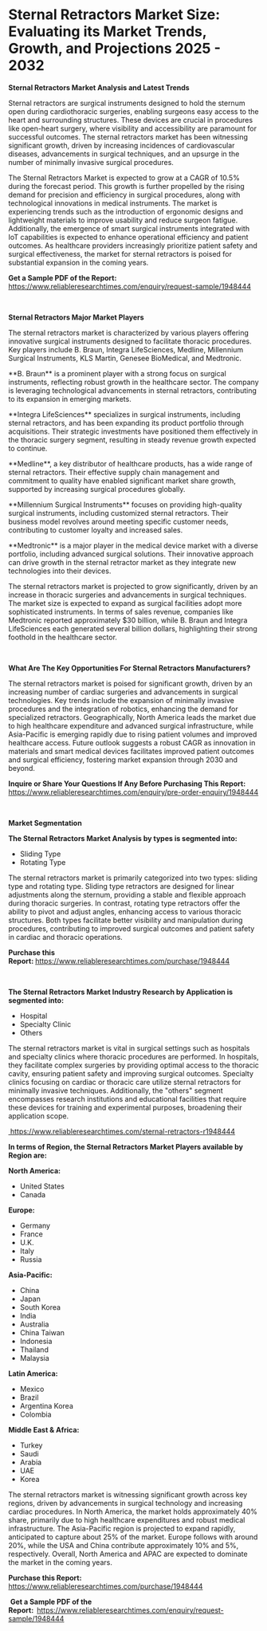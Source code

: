 <p><h1>Sternal Retractors Market Size: Evaluating its Market Trends, Growth, and Projections 2025 - 2032</h1></p><p><strong>Sternal Retractors Market Analysis and Latest Trends</strong></p>
<p><p>Sternal retractors are surgical instruments designed to hold the sternum open during cardiothoracic surgeries, enabling surgeons easy access to the heart and surrounding structures. These devices are crucial in procedures like open-heart surgery, where visibility and accessibility are paramount for successful outcomes. The sternal retractors market has been witnessing significant growth, driven by increasing incidences of cardiovascular diseases, advancements in surgical techniques, and an upsurge in the number of minimally invasive surgical procedures.</p><p>The Sternal Retractors Market is expected to grow at a CAGR of 10.5% during the forecast period. This growth is further propelled by the rising demand for precision and efficiency in surgical procedures, along with technological innovations in medical instruments. The market is experiencing trends such as the introduction of ergonomic designs and lightweight materials to improve usability and reduce surgeon fatigue. Additionally, the emergence of smart surgical instruments integrated with IoT capabilities is expected to enhance operational efficiency and patient outcomes. As healthcare providers increasingly prioritize patient safety and surgical effectiveness, the market for sternal retractors is poised for substantial expansion in the coming years.</p></p>
<p><strong>Get a Sample PDF of the Report:&nbsp;</strong> <a href="https://www.reliableresearchtimes.com/enquiry/request-sample/1948444?utm_campaign=3444&utm_medium=2&utm_source=Github&utm_content=ia&utm_term=13042025&utm_id=sternal-retractors">https://www.reliableresearchtimes.com/enquiry/request-sample/1948444</a></p>
<p>&nbsp;</p>
<p><strong>Sternal Retractors Major Market Players</strong></p>
<p><p>The sternal retractors market is characterized by various players offering innovative surgical instruments designed to facilitate thoracic procedures. Key players include B. Braun, Integra LifeSciences, Medline, Millennium Surgical Instruments, KLS Martin, Genesee BioMedical, and Medtronic. </p><p>**B. Braun** is a prominent player with a strong focus on surgical instruments, reflecting robust growth in the healthcare sector. The company is leveraging technological advancements in sternal retractors, contributing to its expansion in emerging markets.</p><p>**Integra LifeSciences** specializes in surgical instruments, including sternal retractors, and has been expanding its product portfolio through acquisitions. Their strategic investments have positioned them effectively in the thoracic surgery segment, resulting in steady revenue growth expected to continue.</p><p>**Medline**, a key distributor of healthcare products, has a wide range of sternal retractors. Their effective supply chain management and commitment to quality have enabled significant market share growth, supported by increasing surgical procedures globally.</p><p>**Millennium Surgical Instruments** focuses on providing high-quality surgical instruments, including customized sternal retractors. Their business model revolves around meeting specific customer needs, contributing to customer loyalty and increased sales.</p><p>**Medtronic** is a major player in the medical device market with a diverse portfolio, including advanced surgical solutions. Their innovative approach can drive growth in the sternal retractor market as they integrate new technologies into their devices.</p><p>The sternal retractors market is projected to grow significantly, driven by an increase in thoracic surgeries and advancements in surgical techniques. The market size is expected to expand as surgical facilities adopt more sophisticated instruments. In terms of sales revenue, companies like Medtronic reported approximately $30 billion, while B. Braun and Integra LifeSciences each generated several billion dollars, highlighting their strong foothold in the healthcare sector.</p></p>
<p>&nbsp;</p>
<p><strong>What Are The Key Opportunities For Sternal Retractors Manufacturers?</strong></p>
<p><p>The sternal retractors market is poised for significant growth, driven by an increasing number of cardiac surgeries and advancements in surgical technologies. Key trends include the expansion of minimally invasive procedures and the integration of robotics, enhancing the demand for specialized retractors. Geographically, North America leads the market due to high healthcare expenditure and advanced surgical infrastructure, while Asia-Pacific is emerging rapidly due to rising patient volumes and improved healthcare access. Future outlook suggests a robust CAGR as innovation in materials and smart medical devices facilitates improved patient outcomes and surgical efficiency, fostering market expansion through 2030 and beyond.</p></p>
<p><strong>Inquire or Share Your Questions If Any Before Purchasing This Report:</strong> <a href="https://www.reliableresearchtimes.com/enquiry/pre-order-enquiry/1948444?utm_campaign=3444&utm_medium=2&utm_source=Github&utm_content=ia&utm_term=13042025&utm_id=sternal-retractors">https://www.reliableresearchtimes.com/enquiry/pre-order-enquiry/1948444</a></p>
<p>&nbsp;</p>
<p><strong>Market Segmentation</strong></p>
<p><strong>The Sternal Retractors Market Analysis by types is segmented into:</strong></p>
<p><ul><li>Sliding Type</li><li>Rotating Type</li></ul></p>
<p><p>The sternal retractors market is primarily categorized into two types: sliding type and rotating type. Sliding type retractors are designed for linear adjustments along the sternum, providing a stable and flexible approach during thoracic surgeries. In contrast, rotating type retractors offer the ability to pivot and adjust angles, enhancing access to various thoracic structures. Both types facilitate better visibility and manipulation during procedures, contributing to improved surgical outcomes and patient safety in cardiac and thoracic operations.</p></p>
<p><strong>Purchase this Report:&nbsp;</strong><a href="https://www.reliableresearchtimes.com/purchase/1948444?utm_campaign=3444&utm_medium=2&utm_source=Github&utm_content=ia&utm_term=13042025&utm_id=sternal-retractors">https://www.reliableresearchtimes.com/purchase/1948444</a></p>
<p>&nbsp;</p>
<p><strong>The Sternal Retractors Market Industry Research by Application is segmented into:</strong></p>
<p><ul><li>Hospital</li><li>Specialty Clinic</li><li>Others</li></ul></p>
<p><p>The sternal retractors market is vital in surgical settings such as hospitals and specialty clinics where thoracic procedures are performed. In hospitals, they facilitate complex surgeries by providing optimal access to the thoracic cavity, ensuring patient safety and improving surgical outcomes. Specialty clinics focusing on cardiac or thoracic care utilize sternal retractors for minimally invasive techniques. Additionally, the "others" segment encompasses research institutions and educational facilities that require these devices for training and experimental purposes, broadening their application scope.</p></p>
<p><a href="https://www.reliableresearchtimes.com/sternal-retractors-r1948444?utm_campaign=3444&utm_medium=2&utm_source=Github&utm_content=ia&utm_term=13042025&utm_id=sternal-retractors">&nbsp;https://www.reliableresearchtimes.com/sternal-retractors-r1948444</a></p>
<p><strong>In terms of Region, the Sternal Retractors Market Players available by Region are:</strong></p>
<p>
    <p> <strong> North America: </strong>
        <ul>
            <li>United States</li>
            <li>Canada</li>
        </ul>
        </p> 
    <p> <strong> Europe: </strong>
        <ul>
            <li>Germany</li>
            <li>France</li>
            <li>U.K.</li>
            <li>Italy</li>
            <li>Russia</li>
        </ul>
        </p> 
    <p> <strong> Asia-Pacific: </strong>
        <ul>
            <li>China</li>
            <li>Japan</li>
            <li>South Korea</li>
            <li>India</li>
            <li>Australia</li>
            <li>China Taiwan</li>
            <li>Indonesia</li>
            <li>Thailand</li>
            <li>Malaysia</li>
        </ul>
        </p> 
    <p> <strong> Latin America: </strong>
        <ul>
            <li>Mexico</li>
            <li>Brazil</li>
            <li>Argentina Korea</li>
            <li>Colombia</li>
        </ul>
        </p> 
    <p> <strong> Middle East & Africa: </strong>
        <ul>
            <li>Turkey</li>
            <li>Saudi</li>
            <li>Arabia</li>
            <li>UAE</li>
            <li>Korea</li>
        </ul>
    </p>
    </p>
<p><p>The sternal retractors market is witnessing significant growth across key regions, driven by advancements in surgical technology and increasing cardiac procedures. In North America, the market holds approximately 40% share, primarily due to high healthcare expenditures and robust medical infrastructure. The Asia-Pacific region is projected to expand rapidly, anticipated to capture about 25% of the market. Europe follows with around 20%, while the USA and China contribute approximately 10% and 5%, respectively. Overall, North America and APAC are expected to dominate the market in the coming years.</p></p>
<p><strong>Purchase this Report: </strong><a href="https://www.reliableresearchtimes.com/purchase/1948444?utm_campaign=3444&utm_medium=2&utm_source=Github&utm_content=ia&utm_term=13042025&utm_id=sternal-retractors">https://www.reliableresearchtimes.com/purchase/1948444</a></p>
<p>&nbsp;<strong>Get a Sample PDF of the Report:&nbsp;&nbsp;</strong><a href="https://www.reliableresearchtimes.com/enquiry/request-sample/1948444?utm_campaign=3444&utm_medium=2&utm_source=Github&utm_content=ia&utm_term=13042025&utm_id=sternal-retractors">https://www.reliableresearchtimes.com/enquiry/request-sample/1948444</a></p>
<p><strong></strong></p>
<p><p></p><p></p><p></p></p>